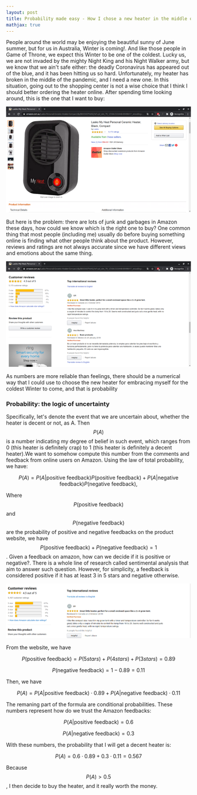 ```yaml
---
layout: post
title: Probability made easy - How I chose a new heater in the middle of the pandemic
mathjax: true
---
```


People around the world may be enjoying the beautiful sunny of June summer, but for us in Australia, Winter is coming!. And like those people in Game of Throne, we expect this Winter to be one of the coldest. Lucky us, we are not invaded by the mighty Night King and his Night Walker army, but we know that we ain't safe either: the deadly Coronavirus has appeared out of the blue, and it has been hitting us so hard. Unfortunately, my heater has broken in the middle of the pandemic, and I need a new one. In this situation, going out to the shopping center is not a wise choice that I think I should better ordering the heater online. After spending time looking around, this is the one that I want to buy:

![Image heater](/images/2020-07-17-probability-heater/heater.png)

But here is the problem: there are lots of junk and garbages in Amazon these days, how could we know which is the right one to buy? One common thing that most people (including me) usually do before buying something online is finding what other people think about the product. However, reviews and ratings are not always accurate since we have different views and emotions about the same thing.

![Amazon comments](/images/2020-07-17-probability-heater/amazon.png)

As numbers are more reliable than feelings, there should be a numerical way that I could use to choose the new heater for embracing myself for the coldest Winter to come, and that is probability

### Probability: the logic of uncertainty

Specifically, let's denote the event that we are uncertain about, whether the heater is decent or not, as A. Then $$P(A)$$ is a number indicating my degree of belief in such event, which ranges from 0 (this heater is definitely crap) to 1 (this heater is definitely a decent heater).We want to somehow compute this number from the comments and feedback from online users on Amazon. Using the law of total probability, we have:

$$P(A)=P(A|\text{positive feedback})P(\text{positive feedback}) + P(A|\text{negative feedback})P(\text{negative feedback}),$$

Where $$P(\text{positive feedback})$$ and $$P(\text{negative feedback})$$ are the probability of positive and negative feedbacks on the product website, we have $$P(\text{positive feedback}) + P(\text{negative feedback}) = 1$$. Given a feedback on amazon, how can we decide if it is positive or negative?. There is a whole line of research called sentimental analysis that aim to answer such question. However, for simplicity, a feedback is considered positive if it has at least 3 in 5 stars and negative otherwise. 

![Amazon stars](/images/2020-07-17-probability-heater/stars.png)

From the website, we have 

$$P(\text{positive feedback})=P(5stars) + P(4stars) + P(3stars)=0.89$$

$$P(\text{negative feedback})=1-0.89=0.11$$

Then, we have

$$P(A)=P(A|\text{positive feedback}) \cdot 0.89 + P(A|\text{negative feedback}) \cdot 0.11$$

The remaning part of the formula are conditional probabilities. These numbers represent how do we trust the Amazon feedbacks:

$$P(A|\text{positive feedback})=0.6$$

$$P(A|\text{negative feedback})=0.3$$

With these numbers, the probability that I will get a decent heater is:

$$P(A)=0.6 \cdot 0.89 + 0.3 \cdot 0.11=0.567$$

Because $$P(A) > 0.5$$, I then decide to buy the heater, and it really worth the money.
